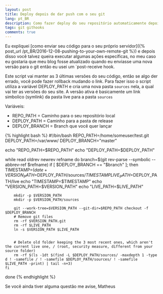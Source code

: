 ```yaml
---
layout: post
title: Deploy depois de dar push com o seu git
lang: pt_BR
description: Como fazer deploy do seu repositório automaticamente depois de um push para o seu git
tags: git githooks
comments: true
---	
```



Eu expliquei [como enviar seu código para o seu próprio servidor]({% post_url /pt_BR/2016-12-08-pushing-to-your-own-remote-git %}) e depois disso você talvez queira executar algumas ações específicas, no meu caso eu gostaria que meu blog fosse atualizado quando eu enviasse uma nova versão para o git então eu usei um `post-receive hook.

Este script vai manter as 3 últimas versões do seu código, então se algo der errado, você pode fazer rollback mudando o link. Para fazer isso o script utiliza a variável DEPLOY_PATH e cria uma nova pasta `sources` nela, a qual vai ter as versões do seu site. A versão ativa é basicamente um link simbolico (symlink) da pasta live para a pasta `sources`

Variáveis:
* REPO_PATH = Caminho para o seu repositório local
* DEPLOY_PATH = Caminho para a pasta de release
* DEPLOY_BRANCH = Branch que você quer lançar

{% highlight bash %}
#!/bin/bash
REPO_PATH=/home/someuser/test.git
DEPLOY_PATH=/var/www/
DEPLOY_BRANCH="master"

echo "REPO_PATH=$REPO_PATH"
echo "DEPLOY_PATH=$DEPLOY_PATH"

while read oldrev newrev refname
do
    branch=$(git rev-parse --symbolic --abbrev-ref $refname)
    if [ $DEPLOY_BRANCH == "$branch" ]; then
        TIMESTAMP=$(date +%Y%m%d%H%M%S)
        VERSION_PATH=$DEPLOY_PATH/sources/$TIMESTAMP
        LIVE_PATH=$DEPLOY_PATH/live
        echo "TIMESTAMP=$TIMESTAMP"
        echo "VERSION_PATH=$VERSION_PATH"
        echo "LIVE_PATH=$LIVE_PATH"

        mkdir -p $VERSION_PATH
        mkdir -p $VERSION_PATH/sources

        git --work-tree=$VERSION_PATH --git-dir=$REPO_PATH checkout -f $DEPLOY_BRANCH
        # Remove git files
        rm -rf $VERSION_PATH.git
        rm -rf $LIVE_PATH
        ln -s $VERSION_PATH $LIVE_PATH


        # Delete old folder keeping the 3 most recent ones, which aren't the current live one, / (root, security measure, different from your source folder)
        rm -rf $(ls -1dt $(find -L $DEPLOY_PATH/sources/ -maxdepth 1 -type d ! -samefile / ! -samefile $DEPLOY_PATH/sources/ ! -samefile $LIVE_PATH -print) | tail -n+3)
    fi
done
{% endhighlight %}


Se você ainda tiver alguma questão me avise,
Matheus

